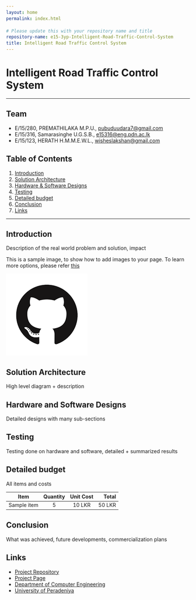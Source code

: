 ```yaml
---
layout: home
permalink: index.html

# Please update this with your repository name and title
repository-name: e15-3yp-Intelligent-Road-Traffic-Control-System
title: Intelligent Road Traffic Control System
---
```


[comment]: # "This is the standard layout for the project, but you can clean this and use your own template"

# Intelligent Road Traffic Control System

---

## Team
-  E/15/280, PREMATHILAKA M.P.U., [pubuduudara7@gmail.com](mailto:pubuduudara7@gmail.com)
-  E/15/316, Samarasinghe U.G.S.B., [e15316@eng.pdn.ac.lk](mailto:e15316@eng.pdn.ac.lk)
-  E/15/123, HERATH H.M.M.E.W.L., [wisheslakshan@gmail.com](mailto:wisheslakshan@gmail.com)

## Table of Contents
1. [Introduction](#introduction)
2. [Solution Architecture](#solution-architecture )
3. [Hardware & Software Designs](#hardware-and-software-designs)
4. [Testing](#testing)
5. [Detailed budget](#detailed-budget)
6. [Conclusion](#conclusion)
7. [Links](#links)

---

## Introduction

Description of the real world problem and solution, impact

This is a sample image, to show how to add images to your page. To learn more options, please refer [this](https://projects.ce.pdn.ac.lk/docs/faq/how-to-add-an-image/)

![Sample Image](./images/sample.png)


## Solution Architecture

High level diagram + description

## Hardware and Software Designs

Detailed designs with many sub-sections

## Testing

Testing done on hardware and software, detailed + summarized results

## Detailed budget

All items and costs

| Item          | Quantity  | Unit Cost  | Total  |
| ------------- |:---------:|:----------:|-------:|
| Sample item   | 5         | 10 LKR     | 50 LKR |

## Conclusion

What was achieved, future developments, commercialization plans

## Links

- <a href = "https://github.com/cepdnaclk/e15-3yp-Intelligent-Road-Traffic-Control-System" target = "_blank"> Project Repository </a>
- <a href = "https://cepdnaclk.github.io/e15-3yp-Intelligent-Road-Traffic-Control-System/" target = "_blank">Project Page</a>
- <a href = "http://www.ce.pdn.ac.lk/" target = "_blank">Department of Computer Engineering</a>
- <a href = "https://eng.pdn.ac.lk/" target = "_blank">University of Peradeniya</a>


[//]: # (Please refer this to learn more about Markdown syntax)
[//]: # (https://github.com/adam-p/markdown-here/wiki/Markdown-Cheatsheet)

